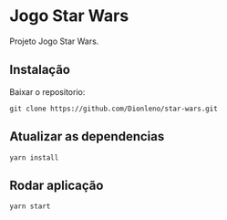 # Jogo Star Wars

Projeto Jogo Star Wars.

## Instalação

Baixar o repositorio:
```
git clone https://github.com/Dionleno/star-wars.git
```

## Atualizar as dependencias
```
yarn install
```

## Rodar aplicação
```
yarn start
```
 
 
 
 
